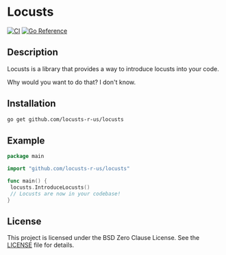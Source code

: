 # Locusts

[![CI](https://github.com/locusts-r-us/locusts/actions/workflows/go.yml/badge.svg)](https://github.com/locusts-r-us/locusts/actions/workflows/go.yml)
[![Go Reference](https://pkg.go.dev/badge/github.com/locusts-r-us/locusts.svg)](https://pkg.go.dev/github.com/locusts-r-us/locusts)

## Description

Locusts is a library that provides a way to introduce locusts into your code.

Why would you want to do that? I don't know.

## Installation

```sh
go get github.com/locusts-r-us/locusts
```

## Example

```go
package main

import "github.com/locusts-r-us/locusts"

func main() {
 locusts.IntroduceLocusts()
 // Locusts are now in your codebase!
}
```

## License

This project is licensed under the BSD Zero Clause License. See the
[LICENSE](../LICENSE) file for details.
